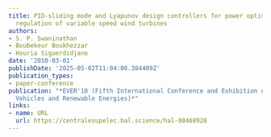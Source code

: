 ```yaml
---
title: PID-sliding mode and Lyapunov design controllers for power optimization and
  regulation of variable speed wind turbines
authors:
- S. P. Swaninathan
- Boubekeur Boukhezzar
- Houria Siguerdidjane
date: '2010-03-01'
publishDate: '2025-05-02T11:04:08.384409Z'
publication_types:
- paper-conference
publication: "*EVER'10 (Fifth International Conference and Exhibition on Ecological
  Vehicles and Renewable Energies)*"
links:
- name: URL
  url: https://centralesupelec.hal.science/hal-00468928
---
```

